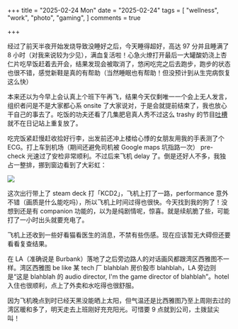 +++
title = "2025-02-24 Mon"
date = "2025-02-24"
tags = [
    "wellness",
    "work",
    "photo",
    "gaming",
]
comments = true

+++

经过了前天半夜开始发烧导致没睡好之后，今天睡得超好，高达 97 分并且睡满了 8 小时（对我来说较为少见），满血复活啦！心急火燎打开最后一大罐酸奶浇上杏仁片吃早饭赶着去开会，结果发现会被取消了，悠闲吃完之后去跑步，跑步的状态也很不错，感觉新鞋是真的有帮助（当然睡眠也有帮助！但没预计到从生完病恢复这么快）

本来还以为今早上会认真上个班下午再飞，结果今天仅剩唯一一个会上无人发言，组织者问是不是大家都心系 onsite 了大家说对，于是会就提前结束了，我也放心干自己的事去了。吃饭的功夫还看了几集肥皂真人秀不过这么 trashy 的节目[吐槽](https://douchi.space/@mtfront/114060685894530550)就不在日记站上重复放了。

吃完饭紧赶慢赶收拾好行李，出发前还冲上楼给心悸的女朋友用我的手表测了个 ECG。打上车到机场（期间还避免司机被 Google maps 坑指路一次） pre-check 光速过了安检非常顺利。不过后来飞机 delay 了。倒是还好人不多，我独占一整排，挪到窗边看到了大彩虹：

![](https://media.douchi.space/douchi/media_attachments/files/114/061/607/574/788/094/original/45a3f1e1e4e15c93.jpg)

这次出行带上了 steam deck 打「KCD2」，飞机上打了一路，performance 意外不错（画质是什么能吃吗），所以飞机上时间过得也很快。今天找到我的狗了！没想到还是有 companion 功能的，以为是纯剧情呢，惊喜。就是续航脆了些，可能打了一小时出头就要充电了。

飞机上还收到一些好看猫看医生的消息，不禁有些伤感。现在应该暂无大碍但还要看看复查结果。

在 LA（准确说是 Burbank）落地了之后旁边路人的对话画风都跟湾区西雅图不一样。湾区西雅图 be like 某 tech 厂 blahblah 房价股市 blahblah，LA 旁边则是“这是 blahblah 的 audio director, I'm the game director of blahblah”。hotel 入住也很顺利，点上了外卖和水吃得也很舒服。

因为飞机晚点到时已经天黑没能晒上太阳，但气温还是比西雅图乃至上周刚去过的湾区暖和多了，明天走去上班刚好充充阳光。可惜要 9 点就到公司，土拨鼠尖叫！